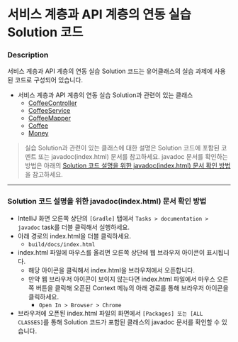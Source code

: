 # 서비스 계층과 API 계층의 연동 실습 Solution 코드

### Description
서비스 계층과 API 계층의 연동 실습 Solution 코드는 유어클래스의 실습 과제에 사용된 코드로 구성되어 있습니다.
* 서비스 계층과 API 계층의 연동 실습 Solution과 관련이 있는 클래스
  * [CoffeeController](https://github.com/codestates-seb/be-solution-mapper/blob/a60e492de8a6afaa8826cd13ae232ab184663716/src/main/java/com/codestates/coffee/controller/CoffeeController.java)
  * [CoffeeService](https://github.com/codestates-seb/be-solution-mapper/blob/a60e492de8a6afaa8826cd13ae232ab184663716/src/main/java/com/codestates/coffee/service/CoffeeService.java)
  * [CoffeeMapper](https://github.com/codestates-seb/be-solution-mapper/blob/a60e492de8a6afaa8826cd13ae232ab184663716/src/main/java/com/codestates/coffee/mapper/CoffeeMapper.java)
  * [Coffee](https://github.com/codestates-seb/be-solution-mapper/blob/a60e492de8a6afaa8826cd13ae232ab184663716/src/main/java/com/codestates/coffee/entity/Coffee.java)
  * [Money](https://github.com/codestates-seb/be-solution-mapper/blob/a60e492de8a6afaa8826cd13ae232ab184663716/src/main/java/com/codestates/values/Money.java)
  
> 실습 Solution과 관련이 있는 클래스에 대한 설명은 Solution 코드에 포함된 코멘트 또는 javadoc(index.html) 문서를 참고하세요.
> javadoc 문서를 확인하는 방법은 아래의 [Solution 코드 설명을 위한 javadoc(index.html) 문서 확인 방법](#solution-코드-설명을-위한-javadocindexhtml-문서-확인-방법)을 참고하세요.

---

### Solution 코드 설명을 위한 javadoc(index.html) 문서 확인 방법
  * IntelliJ 화면 오른쪽 상단의 `[Gradle]` 탭에서 `Tasks > documentation > javadoc` task를 더블 클릭해서 실행하세요.
  * 아래 경로의 index.html을 더블 클릭하세요.
    * `build/docs/index.html`
  * index.html 파일에 마우스를 올리면 오른쪽 상단에 웹 브라우저 아이콘이 표시됩니다.
    * 해당 아이콘을 클릭해서 index.html을 브라우저에서 오픈합니다.
    * 만약 웹 브라우저 아이콘이 보이지 않는다면 index.html 파일에서 마우스 오른쪽 버튼을 클릭해 오픈된 Context 메뉴의 아래 경로를 통해 브라우저 아이콘을 클릭하세요.
      * `Open In > Browser > Chrome`
  * 브라우저에 오픈된 index.html 파일의 화면에서 `[Packages] 또는 [ALL CLASSES]`를 통해 Solution 코드가 포함된 클래스의 javadoc 문서를 확인할 수 있습니다.
